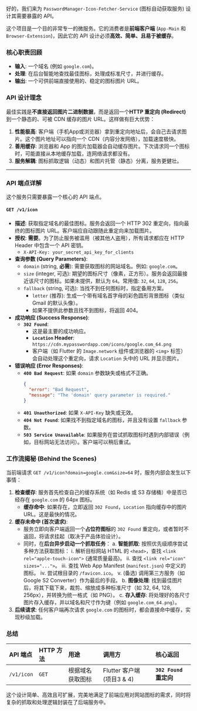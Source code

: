好的，我们来为 `PasswordManager-Icon-Fetcher-Service` (图标自动获取服务) 设计其需要暴露的 API。

这个项目是一个目的非常专一的微服务。它的消费者是**前端客户端** (`App-Main` 和 `Browser-Extension`)，因此它的 API 设计必须**高效、简单、且易于被缓存**。

### **核心职责回顾**

*   **输入**: 一个域名 (例如 `google.com`)。
*   **处理**: 在后台智能地查找最佳图标，处理成标准尺寸，并进行缓存。
*   **输出**: 一个可供前端直接使用的、稳定的图标图片 URL。

### **API 设计理念**

最佳实践是**不直接返回图片二进制数据**，而是返回一个**HTTP 重定向 (Redirect)** 到一个静态的、可被 CDN 缓存的图片 URL。这样做有巨大优势：

1.  **性能极高**: 客户端（手机App或浏览器）拿到重定向地址后，会自己去请求图片。这个图片地址可以指向一个 CDN（内容分发网络），加载速度极快。
2.  **善用缓存**: 浏览器和 App 的图片加载器会自动缓存图片。下次请求同一个图标时，可能直接从本地缓存加载，连网络请求都没有。
3.  **服务解耦**: 图标抓取逻辑（动态）和图片托管（静态）分离，服务更健壮。

---

### **API 端点详解**

这个服务只需要暴露一个核心的 API 端点。

#### **`GET /v1/icon`**

*   **描述**: 获取指定域名的最佳图标。服务会返回一个 HTTP 302 重定向，指向最终的图标图片 URL。客户端应自动跟随此重定向来加载图片。
*   **授权**: **需要**。为了防止服务被滥用（被其他人盗用），所有请求都应在 HTTP Header 中包含一个 API 密钥。
    *   `X-API-Key: your_secret_api_key_for_clients`
*   **查询参数 (Query Parameters)**:
    *   `domain` (string, **必需**): 需要获取图标的网站域名。例如: `google.com`。
    *   `size` (integer, 可选): 期望的图标尺寸（像素，正方形）。服务会返回最接近该尺寸的图标。如果未提供，默认为 `64`。常用值: `32`, `64`, `128`, `256`。
    *   `fallback` (string, 可选): 当找不到任何图标时，指定备用方案。
        *   `letter` (推荐): 生成一个带有域名首字母的彩色圆形背景图标（类似 Gmail 的默认头像）。
        *   如果不提供此参数且找不到图标，将返回 404。
*   **成功响应 (Success Response)**:
    *   **`302 Found`**:
        *   这是最主要的成功响应。
        *   **`Location` Header**: `https://cdn.mypasswordapp.com/icons/google.com_64.png`
        *   客户端（如 Flutter 的 `Image.network` 组件或浏览器的 `<img>` 标签）会自动处理这个重定向，请求 `Location` 头中的 URL 并显示图片。
*   **错误响应 (Error Responses)**:
    *   **`400 Bad Request`**: 如果 `domain` 参数缺失或格式不正确。
        ```json
        {
          "error": "Bad Request",
          "message": "The 'domain' query parameter is required."
        }
        ```
    *   **`401 Unauthorized`**: 如果 `X-API-Key` 缺失或无效。
    *   **`404 Not Found`**: 如果找不到指定域名的图标，并且没有设置 `fallback` 参数。
    *   **`503 Service Unavailable`**: 如果服务在尝试抓取图标时遇到内部错误（例如，目标网站无法访问）。客户端可以稍后重试。

### **工作流揭秘 (Behind the Scenes)**

当前端请求 `GET /v1/icon?domain=google.com&size=64` 时，服务内部会发生以下事情：

1.  **检查缓存**: 服务首先检查自己的缓存系统（如 Redis 或 S3 存储桶）中是否已经存在 `google.com` 的 64px 图标。
    *   **缓存命中**: 如果存在，立即返回 `302 Found`，`Location` 指向缓存中的图片 URL。这是最快的情况。
2.  **缓存未命中 (首次请求)**:
    *   服务立即向客户端返回一个**占位符图标**的 `302 Found` 重定向，或者暂时不返回，将请求挂起（取决于产品体验设计）。
    *   同时，在**后台异步启动一个抓取任务**：
        a.  **智能抓取**: 按照优先级顺序尝试多种方法获取图标：
            i.  解析目标网站 HTML 的 `<head>`，查找 `<link rel="apple-touch-icon">` (通常质量最高)。
            ii. 查找 `<link rel="icon" sizes="...">`。
            iii. 查找 Web App Manifest (`manifest.json`) 中定义的图标。
            iv. 尝试根目录的 `/favicon.ico`。
            v.  (备选) 调用第三方服务（如 Google S2 Converter）作为最后的手段。
        b.  **图像处理**: 找到最佳图片后，将其下载下来，裁剪、缩放成多种标准尺寸（如 32, 64, 128, 256px），并转换为统一格式（如 PNG）。
        c.  **存入缓存**: 将处理好的各尺寸图片存入缓存，并以域名和尺寸作为键（例如 `google.com_64.png`）。
3.  **后续请求**: 任何客户端再次请求 `google.com` 的图标时，都会直接命中缓存，实现秒级加载。

### **总结**

| API 端点 | HTTP 方法 | 用途 | 调用方 | 核心返回 |
| :--- | :--- | :--- | :--- | :--- |
| `/v1/icon` | `GET` | 根据域名获取图标 | Flutter 客户端 (项目3 & 4) | **`302 Found` 重定向** |

这个设计简单、高效且可扩展，完美地满足了前端应用对网站图标的需求，同时将复杂的抓取和处理逻辑封装在了后端服务中。